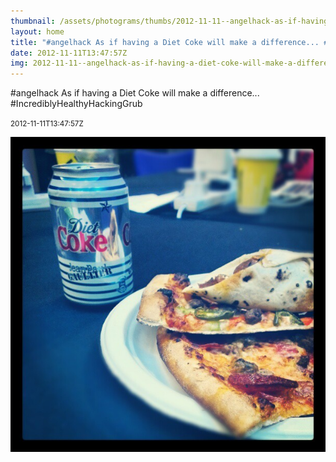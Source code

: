 ```yaml
---
thumbnail: /assets/photograms/thumbs/2012-11-11--angelhack-as-if-having-a-diet-coke-will-make-a-difference-----incrediblyhealthyhackinggrub.jpg
layout: home
title: "#angelhack As if having a Diet Coke will make a difference... #IncrediblyHealthyHackingGrub"
date: 2012-11-11T13:47:57Z
img: 2012-11-11--angelhack-as-if-having-a-diet-coke-will-make-a-difference-----incrediblyhealthyhackinggrub.jpg
---
```


#angelhack As if having a Diet Coke will make a difference... #IncrediblyHealthyHackingGrub

<small>2012-11-11T13:47:57Z</small>

![#angelhack As if having a Diet Coke will make a difference... #IncrediblyHealthyHackingGrub](/assets/photograms/original/2012-11-11--angelhack-as-if-having-a-diet-coke-will-make-a-difference-----incrediblyhealthyhackinggrub.jpg)
